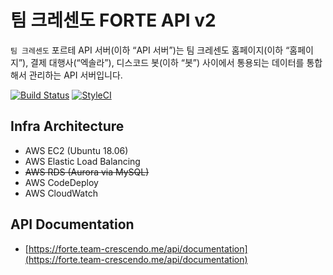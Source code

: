 # 팀 크레센도 FORTE API v2

`팀 크레센도` 포르테 API 서버(이하 “API 서버”)는 팀 크레센도 홈페이지(이하 “홈페이지”), 결제 대행사(“엑솔라”), 디스코드 봇(이하 “봇”) 사이에서 통용되는 데이터를 통합해서 관리하는 API 서버입니다.

[![Build Status](https://travis-ci.com/team-crescendo/laravel-forte-api.svg?branch=refactoring/master)](https://travis-ci.com/team-crescendo/laravel-forte-api)
[![StyleCI](https://github.styleci.io/repos/169996002/shield)](https://github.styleci.io/repos/169996002)

## Infra Architecture
- AWS EC2 (Ubuntu 18.06)
- AWS Elastic Load Balancing
- ~~AWS RDS (Aurora via MySQL)~~
- AWS CodeDeploy
- AWS CloudWatch

## API Documentation
- [https://forte.team-crescendo.me/api/documentation](https://forte.team-crescendo.me/api/documentation)
